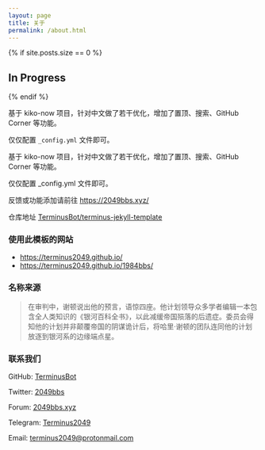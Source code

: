 ```yaml
---
layout: page
title: 关于
permalink: /about.html
---
```


{% if site.posts.size == 0 %}
  <h2>In Progress</h2>
{% endif %}


基于 kiko-now 项目，针对中文做了若干优化，增加了置顶、搜索、GitHub Corner 等功能。

仅仅配置 `_config.yml` 文件即可。

基于 kiko-now 项目，针对中文做了若干优化，增加了置顶、搜索、GitHub Corner 等功能。

仅仅配置 _config.yml 文件即可。

反馈或功能添加请前往 <https://2049bbs.xyz/>

仓库地址 [TerminusBot/terminus-jekyll-template](https://github.com/TerminusBot/terminus-jekyll-template)

### 使用此模板的网站
* https://terminus2049.github.io/
* https://terminus2049.github.io/1984bbs/

### 名称来源

> 在审判中，谢顿说出他的预言，语惊四座。他计划领导众多学者编辑一本包含全人类知识的《银河百科全书》，以此减缓帝国殒落的后遗症。委员会得知他的计划并非颠覆帝国的阴谋诡计后，将哈里·谢顿的团队连同他的计划放逐到银河系的边缘端点星。

### 联系我们

GitHub: [TerminusBot](https://github.com/TerminusBot)

Twitter: [2049bbs](https://www.twitter.com/2049bbs)

Forum: [2049bbs.xyz](https://2049bbs.xyz)

Telegram: [Terminus2049](https://t.me/terminus_9402)

Email: terminus2049@protonmail.com
